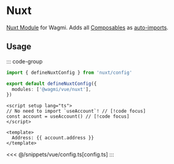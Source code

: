 # Nuxt

[Nuxt Module](https://nuxt.com/docs/guide/concepts/modules) for Wagmi. Adds all [Composables](/vue/api/composables) as [auto-imports](https://nuxt.com/docs/guide/concepts/auto-imports).

## Usage

::: code-group
```ts twoslash [nuxt.config.ts]
import { defineNuxtConfig } from 'nuxt/config'

export default defineNuxtConfig({
  modules: ['@wagmi/vue/nuxt'],
})
```
```vue [index.vue]
<script setup lang="ts">
// No need to import `useAccount`! // [!code focus]
const account = useAccount() // [!code focus]
</script>

<template>
  Address: {{ account.address }}
</template>
```
<<< @/snippets/vue/config.ts[config.ts]
:::

